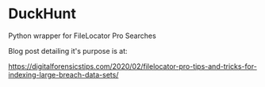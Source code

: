 # DuckHunt
Python wrapper for FileLocator Pro Searches

Blog post detailing it's purpose is at:

https://digitalforensicstips.com/2020/02/filelocator-pro-tips-and-tricks-for-indexing-large-breach-data-sets/
